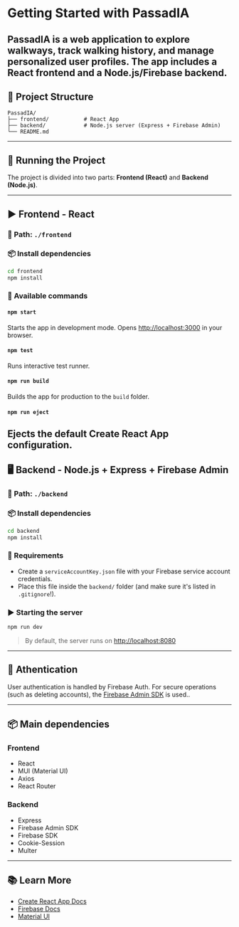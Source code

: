# Getting Started with PassadIA

PassadIA is a web application to explore walkways, track walking history, and manage personalized user profiles. The app includes a React frontend and a Node.js/Firebase backend.
---

## 📁 Project Structure

```
PassadIA/
├── frontend/           # React App
├── backend/            # Node.js server (Express + Firebase Admin)
└── README.md
```

---

## 🚀 Running the Project

The project is divided into two parts: **Frontend (React)** and **Backend (Node.js)**.

---

## ▶️ Frontend - React

### 📂 Path: `./frontend`

### 📦 Install dependencies

```bash
cd frontend
npm install
```

### 🧪 Available commands

#### `npm start`
Starts the app in development mode.
Opens [http://localhost:3000](http://localhost:3000) in your browser.

#### `npm test`
Runs interactive test runner.

#### `npm run build`
Builds the app for production to the `build` folder.

#### `npm run eject`
Ejects the default Create React App configuration.
---

## 🖥️ Backend - Node.js + Express + Firebase Admin

### 📂 Path: `./backend`

### 📦 Install dependencies

```bash
cd backend
npm install
```

### 🔐 Requirements

- Create a `serviceAccountKey.json` file with your Firebase service account credentials.
- Place this file inside the `backend/` folder (and make sure it's listed in `.gitignore`!).

### ▶️ Starting the server

```bash
npm run dev
```

> By default, the server runs on [http://localhost:8080](http://localhost:8080)

---

## 🔐 Athentication

User authentication is handled by Firebase Auth.
For secure operations (such as deleting accounts), the [Firebase Admin SDK](https://firebase.google.com/docs/admin/setup) is used..

---

## 📦 Main dependencies

### Frontend
- React
- MUI (Material UI)
- Axios
- React Router

### Backend
- Express
- Firebase Admin SDK
- Firebase SDK
- Cookie-Session
- Multer

---

## 📚 Learn More

- [Create React App Docs](https://facebook.github.io/create-react-app/docs/getting-started)
- [Firebase Docs](https://firebase.google.com/docs)
- [Material UI](https://mui.com/)
